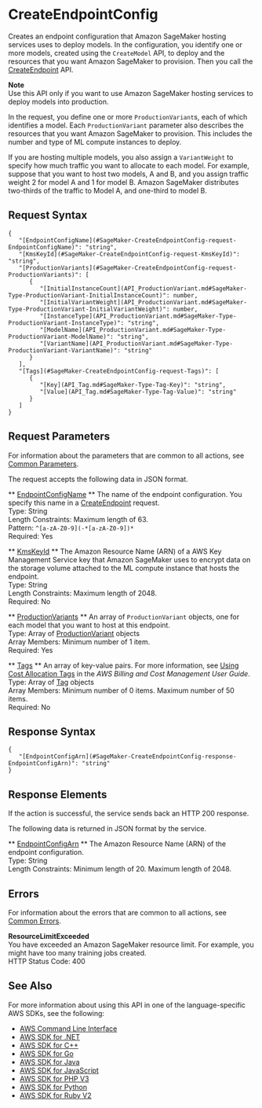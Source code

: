 # CreateEndpointConfig<a name="API_CreateEndpointConfig"></a>

Creates an endpoint configuration that Amazon SageMaker hosting services uses to deploy models\. In the configuration, you identify one or more models, created using the `CreateModel` API, to deploy and the resources that you want Amazon SageMaker to provision\. Then you call the [CreateEndpoint](http://docs.aws.amazon.com/sagemaker/latest/dg/API_CreateEndpoint.html) API\.

**Note**  
 Use this API only if you want to use Amazon SageMaker hosting services to deploy models into production\. 

In the request, you define one or more `ProductionVariant`s, each of which identifies a model\. Each `ProductionVariant` parameter also describes the resources that you want Amazon SageMaker to provision\. This includes the number and type of ML compute instances to deploy\. 

If you are hosting multiple models, you also assign a `VariantWeight` to specify how much traffic you want to allocate to each model\. For example, suppose that you want to host two models, A and B, and you assign traffic weight 2 for model A and 1 for model B\. Amazon SageMaker distributes two\-thirds of the traffic to Model A, and one\-third to model B\. 

## Request Syntax<a name="API_CreateEndpointConfig_RequestSyntax"></a>

```
{
   "[EndpointConfigName](#SageMaker-CreateEndpointConfig-request-EndpointConfigName)": "string",
   "[KmsKeyId](#SageMaker-CreateEndpointConfig-request-KmsKeyId)": "string",
   "[ProductionVariants](#SageMaker-CreateEndpointConfig-request-ProductionVariants)": [ 
      { 
         "[InitialInstanceCount](API_ProductionVariant.md#SageMaker-Type-ProductionVariant-InitialInstanceCount)": number,
         "[InitialVariantWeight](API_ProductionVariant.md#SageMaker-Type-ProductionVariant-InitialVariantWeight)": number,
         "[InstanceType](API_ProductionVariant.md#SageMaker-Type-ProductionVariant-InstanceType)": "string",
         "[ModelName](API_ProductionVariant.md#SageMaker-Type-ProductionVariant-ModelName)": "string",
         "[VariantName](API_ProductionVariant.md#SageMaker-Type-ProductionVariant-VariantName)": "string"
      }
   ],
   "[Tags](#SageMaker-CreateEndpointConfig-request-Tags)": [ 
      { 
         "[Key](API_Tag.md#SageMaker-Type-Tag-Key)": "string",
         "[Value](API_Tag.md#SageMaker-Type-Tag-Value)": "string"
      }
   ]
}
```

## Request Parameters<a name="API_CreateEndpointConfig_RequestParameters"></a>

For information about the parameters that are common to all actions, see [Common Parameters](CommonParameters.md)\.

The request accepts the following data in JSON format\.

 ** [EndpointConfigName](#API_CreateEndpointConfig_RequestSyntax) **   <a name="SageMaker-CreateEndpointConfig-request-EndpointConfigName"></a>
The name of the endpoint configuration\. You specify this name in a [CreateEndpoint](http://docs.aws.amazon.com/sagemaker/latest/dg/API_CreateEndpoint.html) request\.   
Type: String  
Length Constraints: Maximum length of 63\.  
Pattern: `^[a-zA-Z0-9](-*[a-zA-Z0-9])*`   
Required: Yes

 ** [KmsKeyId](#API_CreateEndpointConfig_RequestSyntax) **   <a name="SageMaker-CreateEndpointConfig-request-KmsKeyId"></a>
The Amazon Resource Name \(ARN\) of a AWS Key Management Service key that Amazon SageMaker uses to encrypt data on the storage volume attached to the ML compute instance that hosts the endpoint\.  
Type: String  
Length Constraints: Maximum length of 2048\.  
Required: No

 ** [ProductionVariants](#API_CreateEndpointConfig_RequestSyntax) **   <a name="SageMaker-CreateEndpointConfig-request-ProductionVariants"></a>
An array of `ProductionVariant` objects, one for each model that you want to host at this endpoint\.  
Type: Array of [ProductionVariant](API_ProductionVariant.md) objects  
Array Members: Minimum number of 1 item\.  
Required: Yes

 ** [Tags](#API_CreateEndpointConfig_RequestSyntax) **   <a name="SageMaker-CreateEndpointConfig-request-Tags"></a>
An array of key\-value pairs\. For more information, see [Using Cost Allocation Tags](http://docs.aws.amazon.com/awsaccountbilling/latest/aboutv2/cost-alloc-tags.html#allocation-what) in the *AWS Billing and Cost Management User Guide*\.   
Type: Array of [Tag](API_Tag.md) objects  
Array Members: Minimum number of 0 items\. Maximum number of 50 items\.  
Required: No

## Response Syntax<a name="API_CreateEndpointConfig_ResponseSyntax"></a>

```
{
   "[EndpointConfigArn](#SageMaker-CreateEndpointConfig-response-EndpointConfigArn)": "string"
}
```

## Response Elements<a name="API_CreateEndpointConfig_ResponseElements"></a>

If the action is successful, the service sends back an HTTP 200 response\.

The following data is returned in JSON format by the service\.

 ** [EndpointConfigArn](#API_CreateEndpointConfig_ResponseSyntax) **   <a name="SageMaker-CreateEndpointConfig-response-EndpointConfigArn"></a>
The Amazon Resource Name \(ARN\) of the endpoint configuration\.   
Type: String  
Length Constraints: Minimum length of 20\. Maximum length of 2048\.

## Errors<a name="API_CreateEndpointConfig_Errors"></a>

For information about the errors that are common to all actions, see [Common Errors](CommonErrors.md)\.

 **ResourceLimitExceeded**   
 You have exceeded an Amazon SageMaker resource limit\. For example, you might have too many training jobs created\.   
HTTP Status Code: 400

## See Also<a name="API_CreateEndpointConfig_SeeAlso"></a>

For more information about using this API in one of the language\-specific AWS SDKs, see the following:
+  [AWS Command Line Interface](http://docs.aws.amazon.com/goto/aws-cli/sagemaker-2017-07-24/CreateEndpointConfig) 
+  [AWS SDK for \.NET](http://docs.aws.amazon.com/goto/DotNetSDKV3/sagemaker-2017-07-24/CreateEndpointConfig) 
+  [AWS SDK for C\+\+](http://docs.aws.amazon.com/goto/SdkForCpp/sagemaker-2017-07-24/CreateEndpointConfig) 
+  [AWS SDK for Go](http://docs.aws.amazon.com/goto/SdkForGoV1/sagemaker-2017-07-24/CreateEndpointConfig) 
+  [AWS SDK for Java](http://docs.aws.amazon.com/goto/SdkForJava/sagemaker-2017-07-24/CreateEndpointConfig) 
+  [AWS SDK for JavaScript](http://docs.aws.amazon.com/goto/AWSJavaScriptSDK/sagemaker-2017-07-24/CreateEndpointConfig) 
+  [AWS SDK for PHP V3](http://docs.aws.amazon.com/goto/SdkForPHPV3/sagemaker-2017-07-24/CreateEndpointConfig) 
+  [AWS SDK for Python](http://docs.aws.amazon.com/goto/boto3/sagemaker-2017-07-24/CreateEndpointConfig) 
+  [AWS SDK for Ruby V2](http://docs.aws.amazon.com/goto/SdkForRubyV2/sagemaker-2017-07-24/CreateEndpointConfig) 